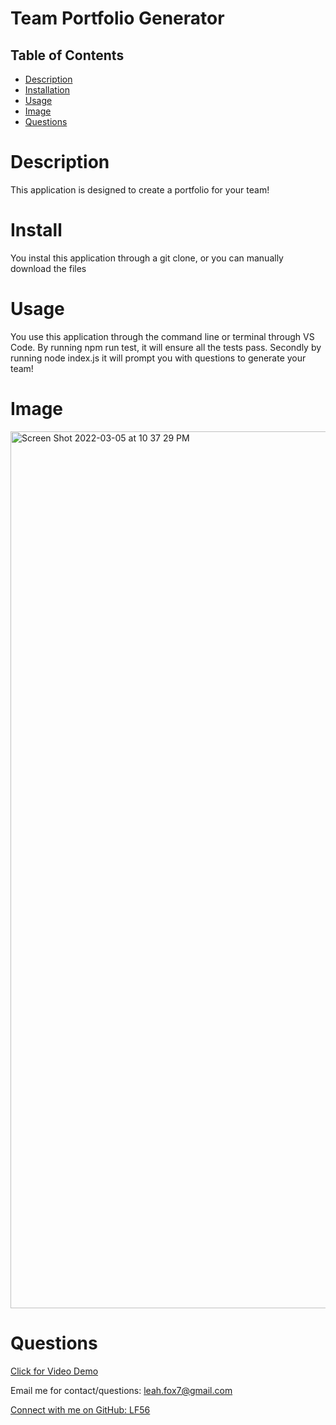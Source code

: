 # Team Portfolio Generator


  ## Table of Contents
  - [Description](#Description)
  - [Installation](#Install)
  - [Usage](#Usage)
  - [Image](#Image)
  - [Questions](#Questions)

# Description
This application is designed to create a portfolio for your team!

# Install
You instal this application through a git clone, or you can manually download the files

# Usage
You use this application through the command line or terminal through VS Code. By running npm run test, it will ensure all the tests pass. Secondly by running node index.js it will prompt you with questions to generate your team!

# Image
<img width="1403" alt="Screen Shot 2022-03-05 at 10 37 29 PM" src="https://user-images.githubusercontent.com/94761193/156909033-4a5eab8a-0f4d-49ca-a4ea-5f87489edaf9.png">

# Questions

[Click for Video Demo](https://drive.google.com/file/d/14S1WdtHWYfMlIvxhchI2GF7H5tSFNYEb/view?usp=sharing)

Email me for contact/questions: leah.fox7@gmail.com

[Connect with me on GitHub: LF56](https://github.com/LF56)
